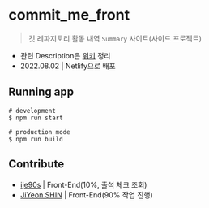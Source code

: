 # commit_me_front

> 깃 레파지토리 활동 내역 `Summary` 사이트(사이드 프로젝트)

- 관련 Description은 [위키](https://github.com/ije90s/commit_me/wiki) 정리
- 2022.08.02 | Netlify으로 배포

## Running app

```
# development
$ npm run start

# production mode
$ npm run build
```

## Contribute

- [ije90s](https://github.com/ije90s) | Front-End(10%, 출석 체크 조회)
- [JiYeon SHIN](https://github.com/jiyeon0320) | Front-End(90% 작업 진행)
